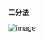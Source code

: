 **二分法**

![image](https://user-images.githubusercontent.com/83317731/119561977-72329500-bd6b-11eb-920a-5c11be1cfae3.png)

